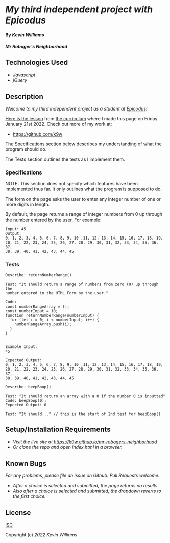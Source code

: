 # _My third independent project with Epicodus_

#### By _**Kevin Williams**_

#### _Mr Roboger's Neighborhood_

## Technologies Used

* _Javascript_
* _jQuery_

## Description

_Welcome to my third independent project as a student at
[Epicodus](https://epicodus.com)!_

[Here is the
lesson](https://www.learnhowtoprogram.com/introduction-to-programming/arrays-and-looping/arrays-and-looping-independent-project)
from [the curriculum](https://learnhowtoprogram.com) where I made this
page on Friday January 21st 2022. Check out more of my work at:

 * https://github.com/k9w

The Specifications section below describes my understanding of what the program
should do.

The Tests section outlines the tests as I implement them.

### Specifications

NOTE: This section does not specify which features have been implemented
thus far. It only outlines what the program is supposed to do.

The form on the page asks the user to enter any integer number of one or
more digits in length.

By default, the page returns a range of integer numbers from 0 up
through the number entered by the user. For example:

```
Input: 45
Output: 
0, 1, 2, 3, 4, 5, 6, 7, 8, 9, 10 ,11, 12, 13, 14, 15, 16, 17, 18, 19,
20, 21, 22, 23, 24, 25, 26, 27, 28, 29, 30, 31, 32, 33, 34, 35, 36, 37,
38, 39, 40, 41, 42, 43, 44, 45
```



### Tests

```
Describe: returnNumberRange()

Test: "It should return a range of numbers from zero (0) up through the
number entered in the HTML Form by the user."

Code:
const numberRangeArray = [];
const numberInput = 10;
function returnNumberRange(numberInput) {
  for (let i = 0; i < numberInput; i++) {
    numberRangeArray.push(i);
  }
}


Example Input: 
45

Expected Output: 
0, 1, 2, 3, 4, 5, 6, 7, 8, 9, 10 ,11, 12, 13, 14, 15, 16, 17, 18, 19,
20, 21, 22, 23, 24, 25, 26, 27, 28, 29, 30, 31, 32, 33, 34, 35, 36, 37,
38, 39, 40, 41, 42, 43, 44, 45

```

```
Describe: beepBoop()

Test: "It should return an array with a 0 if the number 0 is inputted"
Code: beepBoop(0);
Expected Output: 0

Test: "It should..." // this is the start of 2nd test for beepBoop()
```


## Setup/Installation Requirements

* _Visit the live site at https://k9w.github.io/mr-robogers-neighborhood_
* _Or clone the repo and open index.html in a browser._


## Known Bugs

_For any problems, please file an issue on Github. Pull Requests welcome._

- _After a choice is selected and submitted, the page returns no results._
- _Also after a choice is selected and submitted, the dropdown reverts to the first choice._


## License

[ISC](https://choosealicense.com/licenses/isc)

Copyright (c) _2022_ _Kevin Williams_
